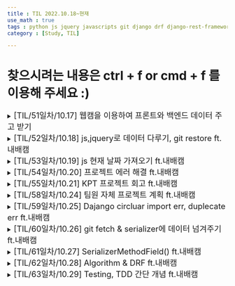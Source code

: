 ```yaml
---
title : TIL 2022.10.18~현재
use_math : true
tags : python js jquery javascripts git django drf django-rest-framework
category : [Study, TIL]

---
```

찾으시려는 내용은 ctrl + f or cmd + f 를 이용해 주세요 :)
=====

<details>
<summary><span style = "font-size : 1.3em;">[TIL/51일차/10.17] 웹캠을 이용하여 프론트와 백엔드 데이터 주고 받기</span></summary>
<div markdown ="1">

## js 주기적인 시간을 가지고 함수를 반복 실행, 중지, 지연하기

- 프론트(Js)에서 일정 주기로 함수를 실행하기 위해서 setinterval()을 사용했습니다.

```js
setInterval(실행할 함수, 주기(밀리세컨드)) // 반복 실행
clearinterval(중지할 함수) // 반복 실행 종료 함수
```

- 일정 시간을 지연하여 함수를 실행하기 위해서 setTimeout()을 사용했습니다.

```js
setTimeout(실행할 함수, 지연시간)
```

## 프론트에서 웹캠을 사용하기.

- 웹캠을 이용해야하는 서비스를 만들기 위해 Web API에서 MediaDevices를 사용하여 해결

```js
<video id="video" width="320" height="240" style="border: 1px solid black;"  autoplay></video>

var video = document.getElementById('video');
if(navigator.mediaDevices && navigator.mediaDevices.getUserMedia) {
    navigator.mediaDevices.getUserMedia({ video: true }).then(function(stream) {

	    video.srcObject = stream;
      localstream = stream;
	    video.play();

    });
  }
```

- 중지

```js
video.pause();
video.src = "";
localstream.getTracks()[0].stop();
```

## base64를 통해 이미지를 디코딩 인코딩 하기

- canvas API를 통해 이미지를 인코딩할 수 있었습니다.

```js
<canvas id="canvas"></canvas>

const canvas = document.getElementById("canvas"); //그릴곳
const ctx = canvas.getContext("2d"); // 2d 인터페이스를 사용

ctx.drawImage(video, 0,0,960,720);
var drawCanvas = document.getElementById("canvas");
var data = drawCanvas.toURL('image/png'); // 타입을 지정하고 인코딩
```

- 장고에서 base64를 통해 디코딩할 수 있었습니다.

```python
import base64
img = request.POST.get('imgUpload', '') # base64를 통한 정보 값 문자열
img_str = img.split(',')[1] # 이미지 문자열 추출
imgdata = base64.b64decode(img_str) # 이미지 문자열 디코딩
arr = np.fromstring(imgdata, np.uint8) # 디코딩된 문자열을 ndrray로 변환
```
</div>
</details>




<details>
<summary><span style = "font-size : 1.3em;">[TIL/52일차/10.18] js,jquery로 데이터 다루기, git restore ft.내배캠</span></summary>
<div markdown ="1">

## js로 input값을 가져오기

```js
var input = document.getElementById(id); 

var value = input.value; //가져오기
input.value = null;  // 초기화
```

## js로 attr의 값을 지정, 삭제, 가져오기

```js
setAttribute('onclick','writeLED(1)') // 설정 예시
removeAttribute(속성명); // 지우기
getAttribute(속성명); //가져오기
```

## python strftime()을 통해 원하는 형식의 시간 사용하기

```python
from datetime import datetime

now = datetime.now() # current date and time

year = now.strftime("%Y")
print("year:", year)

month = now.strftime("%m")
print("month:", month)

day = now.strftime("%d")
print("day:", day)

time = now.strftime("%H:%M:%S")
print("time:", time)

date_time = now.strftime("%m/%d/%Y, %H:%M:%S")
print("date and time:",date_time)
```

## jquery로 요소의 삭제의 종류

```js
.remove()	선택한 요소를 DOM 트리에서 삭제한다. 삭제된 요소와 연관된 jQuery 데이터나 이벤트도 같이 삭제된다
.detach()	선택한 요소를 DOM 트리에서 삭제한다. (삭제된 요소와 연관된 jQuery 데이터나 이벤트는 유지된다.
.empty()	선택한 요소의 자식 요소를 모두 삭제한다.
.unwrap()	선택한 요소의 부모 요소를 삭제한다
```

## git에서 스테이지에서 제외 하고 싶은 파일이 있어 unstaged를 활하였습니다.

```shell
git restore --staged 파일이름
git restore --staged test.txt
```

## 맥 숨김 파일은 cmd+shift+ . (커멘드,쉬프트,점)

</div>
</details>



<details>
<summary><span style = "font-size : 1.3em;">[TIL/53일차/10.19] js 현재 날짜 가져오기 ft.내배캠</span>
</summary>
<div markdown ="1">

```js
const date = new Date();
```

</div>
</details>




<details>
<summary><span style = "font-size : 1.3em;">[TIL/54일차/10.20] 프로젝트 에러 해결 ft.내배캠</span>
</summary>
<div markdown ="1">

### 에러 1.

 캡쳐한 사진을 보내고 모델이 분석하는 과정에서 사용자가 종료 버튼을 눌렀을 때,

기존의 공부 시간이 종료되고 새로운 공부로그가 시작돼는 에러.

#### 해결.

is_running 플래그를 생성하여, start버튼을 누르면 true 반대로 false버튼을 누르면 true로 변환하고

이미지를 보내주는 uploadImage함수에서 ajax통신을 성공하였을 때, is_running의 값을 판단하여 false이면 다시 ajax통신으로 최근 생성된 공부로그를 지워준다.

### 에러 2.

 clearInterval()함수를 통해 루프를 종료 시켜줬음에도 루프가 도는 에러.

### 해결.

정확한 원인은 파악을 못햇으나 에러1과 같이 is_running 플래그를 통해서 확인하여 false값일 때 다시한 번 clearInterval을 실행하여 해결

</div>
</details>





<details>
<summary><span style = "font-size : 1.3em;">[TIL/55일차/10.21] KPT 프로젝트 회고 ft.내배캠</span>
</summary>
<div markdown ="1">

### 느낀점

- 경민 : 모델을 직접 학습시켜서 사용한 것이 아닌 기존의 모델을 가져와 사용한 부분은 아쉽다. 아직 머신러닝에 대해 기초가 잘 쌓이지 않은 상태에서 프로젝트를 하는 것이 좀 아쉬웠다. 다음 머신러닝 프로젝트에는 추천 시스템 활용을 위해 공부 필요. 저번 프로젝트에서 시도하면 좋을 부분들을 익숙하지 않기도 하며, 프로젝트를 짧은 시간 내에 완성해야하다 보니 잘 시도를 못 한 부분이 아쉬워서, 프로젝트 기간이 아닐 경우에 시도를 미리해봐야겠다.
- 원채 : 머신러닝을 이용해서 프로젝트를 기획한다는것에 어려움이 있었지만 팀원들의 도움으로 좋은 프로젝트를 기획하고 만들어 본 것 같아 좋았다. 팀프로젝트를 할 때마다 흐름을 정확히 이해하지 못해 무엇을 해야할지 모를때가 많다. 그것에 대해 어떻게 하면 좋을지 팀원들과 이야기를 나눠보면 좋을 것 같다.
- 민수 : 돌아보면 한게 없는 것 같다. 다른사람의 코드를 볼 생각을 못했다. 오히려 다른사람들의 코드를 보는게 나에게 도움이 되는 것 같다.
- 준호 : 프로젝트 기획이 좋았다. 팀원들과 대화를 통해 프로젝트를 개선하는 점이 너무 좋았고 즐거웠다. 아직도 코드를 보면 생각하지 않고 고치려고 하는 습관이 많이 남아 있었다. 천천히 고민하고 코드를 수정해야하는데 이해하지 못한 상태로 코드 변경을 시도해 간단한 문제도 3~4시간씩 걸려 해결했던 점이 아쉬웠다.
- 기훈 : 기획단계에서 아이디어는 좋았지만 실현이 가능할까 의문점이 있었었다. 튜터님과 상의하여 가능여부를 확인했고 실제로 발표날까지 완성된걸보니 처음 회의때 괜한 염려를 했다고 생각했다. 아이디어가 괜찮다면 한번쯤 구현이 가능할지 여부먼저 다같이 생각해보는 자세를 갖는게 좋을것 같다.

### KEEP

- 경민 : 각자의 하고 싶은 부분에 대해서 맡아서 열심히 임하는 것. 노션을 활용하는 것(미흡하지만 발전해 나가면 될 것). 브레인 스토밍(자기 생각 머뭇거리지 않고 말하기)
- 준호 : 프로젝트 발전을 위한 대화와 수정. Github commit 컨벤션 지키려고 노력한 점. github 와 live share 적절한 사용
- 민수 : 여러가지 아이디어를 합쳐서 프로젝트 체급을 키우기
- 기훈 : 부족한점을 서로 보완하여 기능 완성. 프로젝트 시작 전 튜터님과 상의하여 실현가능 여부와 방법 확인. [READ.MD](http://read.md/) ERD와 다이어그램을 구체적으로 작성. 코드 주석을 잘 작성하였음. 구현한 부분에 대해서 오류를 끝까지 붙들고 해결하였음.

### PROBLEM

- 준호 : 카카오 소셜로그인에서 닉네임을 User모델의 유니크 값으로 받아와서 이름때문에 중복가입이 안되는 문제. Github private 에서 public 으로 변경시 포크 사라지는 것?
- 경민 : 저번 프로젝트의 피드백이 꽤 많이 들어가지 않은 것. 원하는 api를 써보면서 백엔드 기능에 좀 소홀해진 것
- 민수 : 회원가입 이메일 인증을 만들지 못했다.

### TRY

- 원채 : Git add시 필요하고 사용한 부분만 올리기. 다른 팀이 사용했던 노션 체크박스를 이용한 진행사항 정리. 초기 모델링 작업과 프로젝트 계획 시 혼란이 없게 구체적으로 작성하기. 모든 팀원들이 다 이해했는지 확인하기. 다른 팀이 사용했던 노션 체크박스를 이용한 진행사항 정리.
- 민수 : 무엇을 하고 싶은지 무엇을 할 수 있는지 합의점을 찾고 잘 실행하기.
- 경민 : 노션의 유용한 템플릿을 찾아서 적용해 보기
- 준호 : 프로젝트 진행 시 구현 우선순위를 잘 정하지 못했던 것 같다(개인적으로). git에서 Django app migrations 폴더를 어떻게 관리 적용해야 할 지 고민. mysql 활용하고 보안유지 코드들 분리(.env)

</div>
</details>





<details>
<summary><span style = "font-size : 1.3em;">[TIL/58일차/10.24] 팀원 자체 프로젝트 계획 ft.내배캠</span>
</summary>
<div markdown ="1">

장고 심화를 들어가기 전에 팀의 장고에 대한 이해를 돋우기 위해서 팀 개별로 기능을 추가하면서 함수형 뷰를 연습하기로 하였습니다. 이 기능하나가 프로젝트의 메인이 될수 있을 만큼 많은 기능이 있어야 하지만 우리가 목표한 3일 동안 하지 못한다면 장고 심화 프로젝트 기간에 할 수 있지 않을까 싶습니다.

새로운 기능을 추가하니 만큼 각자의 아이디어도 모두가 이해한 상태에서 출발하면 좋기에 시간이 오래 걸렸지만 모두 의욕있게 할 수 있지 않을까 싶습니다.

</div>
</details>







<details>
<summary><span style = "font-size : 1.3em;">[TIL/59일차/10.25] Dajango circluar import err, duplecate err ft.내배캠</span>
</summary>
<div markdown ="1">

### django circluar import error 해결

- 두 개의 파일이 서로를 import하여 생긴 에러를 to=인자를 앱.모델로 import하지 않고 해결하였습니다.

```python

컬럼 = models.ForiegnKey(to='앱.모델')
```

### Duplicate column name user_id

- 동일한 컬럼의 이름이 있는 경우 발생할 수 있는 에러이다.
- 하지만 나는 동일한 컬럼의 이름이 없는 경우에 발생한 에러였다.
- 모든 앱에 대해 migrate를 동시에 하다보면 이전의 컬럼의 영향을 받아서 발생할 수 있다고 하였다.
- 그래서 migrate를 하나씩 진행하고 안된다면 —fake를 써보고 된다면 migrate를 진행하면 된다.

```python
python manage.py migrate 앱
# 그래도 오류가 난다면
python manage.py migrate 앱 --fake # 성공했다면 아래 진행
python manage.py migrate 앱
```

`--fake는 기존 컬럼들을 없던 셈 치고 만들어 보는 것이다.`

</div>
</details>




<details>
<summary><span style = "font-size : 1.3em;">[TIL/60일차/10.26] git fetch & serializer에 데이터 넘겨주기 ft.내배캠</span>
</summary>
<div markdown ="1">

## git commit --amend 마지막 커밋 내용 변경하기
```bash
git commit --amend
```
## 로컬에서 풀 리퀘스트를 미리 가져오기

- .git/config 파일에 경로 추가후 git fetch ‘원격 저장소’

`fetch = +refs/heads/*:refs/remotes/origin/*`  origin은 원격 저장소 이름

```bash
git fetch ‘원격 저장소’
git merge origin/pr/숫자
```

## serializer에 필요한 데이터 값 넘겨주기

```python
serializer = MySerializer(study, context = {'request' : request})
```

</div>
</details>



<details>
<summary><span style = "font-size : 1.3em;">[TIL/61일차/10.27] SerializerMethodField() ft.내배캠</span>
</summary>
<div markdown ="1">

## SerializerMethodField()를 통해 원하는 필드를 커스텀할 수 있다.

```python
필드 = serializers.SerializerMethodField()

def get_필드(self, obj):
	return 원하는 값
```

## Bootstrap 모달 제어하기

```js
$('#id').modal('show')
```
</div>
</details>


<details>
<summary><span style = "font-size : 1.3em;">[TIL/62일차/10.28] Algorithm & DRF ft.내배캠</span>
</summary>
<div markdown ="1">

## cors 설치에 대한 의문 사항

1. 프론트와 백엔드 데이터 통신에 있어, 머신러닝 프로젝트를 했을 때 jquery를 통해 ajax통신을 하였고, js를 사용했을 때는 왜 cors를 설치하고 설정해줘야 했나 -> jquery는 js를 기반으로 만든 것인데 왜 뜨지 않았나.
  - 같은 서버에서 돌아갔기 때문이다. (장고에서 프론트와 백엔드를 관리했기 때문)
  - cors는 외부의 요청들에 대해 보안을 위해서 설치&설정을 해줘야하는 것
  - [참고할 사이트](https://evan-moon.github.io/2020/05/21/about-cors/)



# [프로그래머스 알고리즘 문제 생각 노트-깃헙](https://github.com/KimGyeongMin-KR/algoritm/tree/main/rabbit-week-1)

( 비밀지도, 완주하지 못한 선수, 체육복, 약수의 개수와 덧셈, 숫자 문자열과 영단어, 없는 숫자 더하기, 자릿수 더하기, 자연수 뒤집어 배열로 만들기, 짝수와 홀수, 평균 구하기 )


## [비밀 지도](https://school.programmers.co.kr/learn/courses/30/lessons/17681#)

### 초기 설계

1. 각 정수의 숫자들을 2진수 비트열로 바꿔준다 -> [2진수로 변환하기](https://brownbears.tistory.com/467)

2. 두 개의 배열에서 인덱스가 맞는 것끼리 비트연산 해준다(하나라도 1이면 1) -> [비트연산](https://wikidocs.net/1161)

3. 빈문자열에 1이면 # 0이면 공백을 채워준다.

### 변화된 설계
- 비트연산을 찾는 도중 두 정수를 넣으면 알아서 비트연산이 되는 것을 찾아서 변경
1. 두 개의 배열에서 인덱스가 맞는 것끼리 비트연산을 해준다.(or연산 : a`|`b )
2. 각 정수의 숫자들을 2진수 비트열로 바꿔준다.(format(숫자, 타입))
3. 빈 문자열에 1이면 # 0이면 공백을 채워준다.

### 에러 사항

1. 1번의 비트연산 후 2진수로 바꿔줄 때 앞 자리가 0일 경우 자리수가 줄어듦
    - `zfill(원하는 자리수)`를 통해서 해결


## [완주하지 못한 선수](https://school.programmers.co.kr/learn/courses/30/lessons/42576)

### 초기 설계

1. 완주하지 못한 사람은 1명이기 때문에 집합으로 빼서 한명이 나온다면 정답
2. 그렇다면 동명이인이 있어서 집합으로 뺐을 때 None값이 나온다면?
3. set으로 정답을 돌면서 각각 count를 써서 개수가 다르면 정답
### 에러 사항

1. count()함수는 O(n)의 시간이 걸린다.
2. 최악의 상황 10만명 중 동명이인이 2명이고 완주자에서 마지막에 배치되어 모두 돌아야할 경우 - 약 100억 번의 연산 필요 예상 $\frac{n(n+1)}{2}*2$ >>>> O($n^2$)


### 변화된 설계

1. 초기 설계와 같이 먼저 집합으로 빼주고 값이 있다면 정답을 출력
2. 동명이인이 있는 경우.
    1. 참여자 배열을 돌면서 {'이름' : 사람수}를 구해준다.
    2. 완주자 배열을 돌면서 딕셔너리['이름'] -= 1 을 해주고 값이 0이면 삭제한다.
    3. 키 값들의 첫 번째 데이터를 뽑는다


## [체육복](https://school.programmers.co.kr/learn/courses/30/lessons/42862)

### 초기 설계

1. 도난 배열과 여벌이 배열의 교집합을 각각 빼준다.
2. 전체 수에서 갱신된 도난 배열의 길이를 빼주고 시작한다.
3. 갱신된 여벌 배열의 각각의 값에서 -1 또는 +1 의 값이 갱신 도난 배열에 있는지 확인
    - 있다면 정답 +1, 갱신 도난 배열에서 제외


## [약수의 개수와 덧셈](https://school.programmers.co.kr/learn/courses/30/lessons/77884)

### 초기 설계
- 약수의 개수가 홀수인 경우를 좀 생각해 보니 어떤 수의 제곱인 경우 홀수가 됨
- 제곱근이 정수 값과 같은지 판단하면 끝


## [숫자 문자열과 영단어](https://school.programmers.co.kr/learn/courses/30/lessons/81301)

### 초기 설계

1. 영단어에 해당하는 "숫자"를 딕셔너리로 만든다
2. [replace()](https://ooyoung.tistory.com/77)로 바꿔준다. (에러 사항 - int로 변환해 주어야함)

</div>
</details>




<details>
<summary><span style = "font-size : 1.3em;">[TIL/63일차/10.29] Testing, TDD 간단 개념  ft.내배캠</span>
</summary>
<div markdown ="1">

`The field 'comment_set' was declared on serializer ArticleDetailSerializer, but has not been included in the 'fields' option.` - fields 추가

## 테스팅이란

- 작성한 코드에 대해 직접 확인을 하는 경우에는 시간 낭비, 복잡도 증가, 허점과 같은 단점이 있으나 테스트 코드를 작성함으로써 다음과 같은 이점들이 있다.
1. 어떠한 버그를 쉽고 빠르게 찾을 수 있다(돈과 시간을 절약할 수 있다)
2. 테스팅 자체가 문서가 될 수 있다.
3. 신뢰도가 높아집니다.
4. 퍼포먼스를 확인할 수 있습니다.
5. 코드의 안정성을 높여줍니다.
6. 코드의 복잡도를 낮출 수 있습니다.

## TDD 개발 순서

1. 개발에 대한 테스트 코드를 만들고
2. 테스트를 통과할 수 있는 코드를 만든다
3. 리팩토링 → 1번

</div>
</details>

